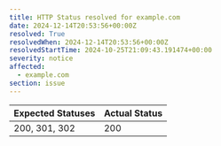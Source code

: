 ```yaml
---
title: HTTP Status resolved for example.com
date: 2024-12-14T20:53:56+00:00Z
resolved: True
resolvedWhen: 2024-12-14T20:53:56+00:00Z
resolvedStartTime: 2024-10-25T21:09:43.191474+00:00
severity: notice
affected:
  - example.com
section: issue
---
```


| Expected Statuses | Actual Status  |
|-------------------|----------------|
| 200, 301, 302 | 200 |
